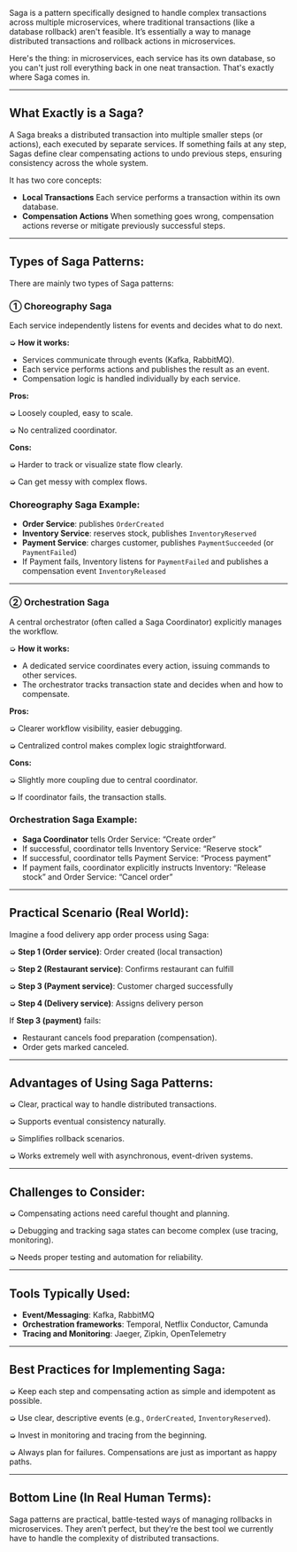 Saga is a pattern specifically designed to handle complex transactions across multiple microservices, where traditional transactions (like a database rollback) aren't feasible. It’s essentially a way to manage distributed transactions and rollback actions in microservices.

Here's the thing: in microservices, each service has its own database, so you can't just roll everything back in one neat transaction. That's exactly where Saga comes in.

---

## What Exactly is a Saga?

A Saga breaks a distributed transaction into multiple smaller steps (or actions), each executed by separate services. If something fails at any step, Sagas define clear compensating actions to undo previous steps, ensuring consistency across the whole system.

It has two core concepts:

* **Local Transactions**
  Each service performs a transaction within its own database.
* **Compensation Actions**
  When something goes wrong, compensation actions reverse or mitigate previously successful steps.

---

## Types of Saga Patterns:

There are mainly two types of Saga patterns:

### ➀ **Choreography Saga**

Each service independently listens for events and decides what to do next.

➭ **How it works:**

* Services communicate through events (Kafka, RabbitMQ).
* Each service performs actions and publishes the result as an event.
* Compensation logic is handled individually by each service.

**Pros:**

➭ Loosely coupled, easy to scale.

➭ No centralized coordinator.

**Cons:**

➭ Harder to track or visualize state flow clearly.

➭ Can get messy with complex flows.

### **Choreography Saga Example:**

* **Order Service**: publishes `OrderCreated`
* **Inventory Service**: reserves stock, publishes `InventoryReserved`
* **Payment Service**: charges customer, publishes `PaymentSucceeded` (or `PaymentFailed`)
* If Payment fails, Inventory listens for `PaymentFailed` and publishes a compensation event `InventoryReleased`

---

### ➁ **Orchestration Saga**

A central orchestrator (often called a Saga Coordinator) explicitly manages the workflow.

➭ **How it works:**

* A dedicated service coordinates every action, issuing commands to other services.
* The orchestrator tracks transaction state and decides when and how to compensate.

**Pros:**

➭ Clearer workflow visibility, easier debugging.

➭ Centralized control makes complex logic straightforward.

**Cons:**

➭ Slightly more coupling due to central coordinator.

➭ If coordinator fails, the transaction stalls.

### **Orchestration Saga Example:**

* **Saga Coordinator** tells Order Service: “Create order”
* If successful, coordinator tells Inventory Service: “Reserve stock”
* If successful, coordinator tells Payment Service: “Process payment”
* If payment fails, coordinator explicitly instructs Inventory: “Release stock” and Order Service: “Cancel order”

---

## Practical Scenario (Real World):

Imagine a food delivery app order process using Saga:

➭ **Step 1 (Order service)**: Order created (local transaction)

➭ **Step 2 (Restaurant service)**: Confirms restaurant can fulfill

➭ **Step 3 (Payment service)**: Customer charged successfully

➭ **Step 4 (Delivery service)**: Assigns delivery person

If **Step 3 (payment)** fails:

* Restaurant cancels food preparation (compensation).
* Order gets marked canceled.

---

## Advantages of Using Saga Patterns:

➭ Clear, practical way to handle distributed transactions.

➭ Supports eventual consistency naturally.

➭ Simplifies rollback scenarios.

➭ Works extremely well with asynchronous, event-driven systems.

---

## Challenges to Consider:

➭ Compensating actions need careful thought and planning.

➭ Debugging and tracking saga states can become complex (use tracing, monitoring).

➭ Needs proper testing and automation for reliability.

---

## Tools Typically Used:

* **Event/Messaging**: Kafka, RabbitMQ
* **Orchestration frameworks**: Temporal, Netflix Conductor, Camunda
* **Tracing and Monitoring**: Jaeger, Zipkin, OpenTelemetry

---

## Best Practices for Implementing Saga:

➭ Keep each step and compensating action as simple and idempotent as possible.

➭ Use clear, descriptive events (e.g., `OrderCreated`, `InventoryReserved`).

➭ Invest in monitoring and tracing from the beginning.

➭ Always plan for failures. Compensations are just as important as happy paths.

---

## Bottom Line (In Real Human Terms):

Saga patterns are practical, battle-tested ways of managing rollbacks in microservices. They aren’t perfect, but they’re the best tool we currently have to handle the complexity of distributed transactions.
